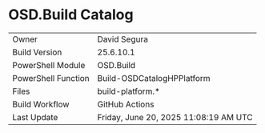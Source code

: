 ﻿# OSD.Build Catalog

| | |
|-|-|
| Owner | David Segura |
| Build Version | 25.6.10.1 |
| PowerShell Module | OSD.Build |
| PowerShell Function | Build-OSDCatalogHPPlatform |
| Files | build-platform.* |
| Build Workflow | GitHub Actions |
| Last Update | Friday, June 20, 2025 11:08:19 AM UTC |
